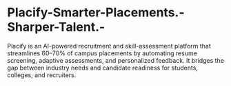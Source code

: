 # Placify-Smarter-Placements.-Sharper-Talent.-
Placify is an AI-powered recruitment and skill-assessment platform that streamlines 60–70% of campus placements by automating resume screening, adaptive assessments, and personalized feedback. It bridges the gap between industry needs and candidate readiness for students, colleges, and recruiters.
